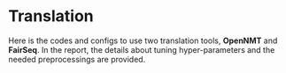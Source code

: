# Translation

Here is the codes and configs to use two translation tools, **OpenNMT** and **FairSeq**. In the report, the details about tuning hyper-parameters and the needed preprocessings are provided.
